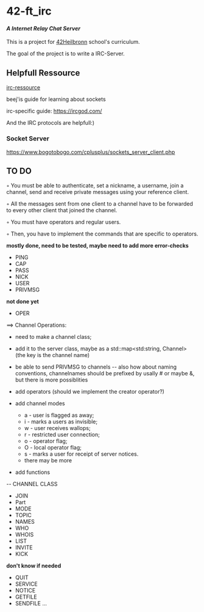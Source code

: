 # 42-ft_irc
#### *A Internet Relay Chat Server*
This is a project for [42Heilbronn](https://www.42heilbronn.de/en/curriculum/) school's curriculum.

The goal of the project is to write a IRC-Server.

## Helpfull Ressource
[irc-ressource](https://github.com/barimehdi77/ft_irc)

beej'is guide for learning about sockets

irc-specific guide: https://ircgod.com/

And the IRC protocols are helpfull:)

### Socket Server
https://www.bogotobogo.com/cplusplus/sockets_server_client.php

## TO DO
◦ You must be able to authenticate, set a nickname, a username, join a channel,
send and receive private messages using your reference client.

◦ All the messages sent from one client to a channel have to be forwarded to
every other client that joined the channel.

◦ You must have operators and regular users.

◦ Then, you have to implement the commands that are specific to operators.

__mostly done, need to be tested, maybe need to add more error-checks__
- PING
- CAP
- PASS
- NICK
- USER
- PRIVMSG

__not done yet__

- OPER

==> Channel Operations:
+ need to make a channel class;
+ add it to the server class, maybe as a std::map<std:string, Channel> (the key is the channel name)
+ be able to send PRIVMSG to channels
  -- also how about naming conventions, channelnames should be prefixed by usally # or maybe &, but there is more possiblities
+ add operators (should we implement the creator operator?)
+ add channel modes
  - a - user is flagged as away;
  - i - marks a users as invisible;
  - w - user receives wallops;
  - r - restricted user connection;
  - o - operator flag;
  - O - local operator flag;
  - s - marks a user for receipt of server notices.
  - there may be more

+ add functions

-- CHANNEL CLASS

- JOIN
- Part
- MODE
- TOPIC
- NAMES
- WHO
- WHOIS
- LIST
- INVITE
- KICK

__don't know if needed__
- QUIT
- SERVICE
- NOTICE
- GETFILE
- SENDFILE
...